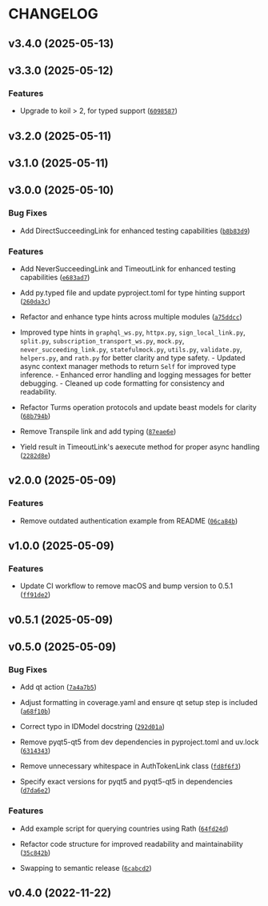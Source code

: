 # CHANGELOG


## v3.4.0 (2025-05-13)


## v3.3.0 (2025-05-12)

### Features

- Upgrade to koil > 2, for typed support
  ([`6098587`](https://github.com/jhnnsrs/rath/commit/6098587a37e12fc351ce028de52624d92aa32771))


## v3.2.0 (2025-05-11)


## v3.1.0 (2025-05-11)


## v3.0.0 (2025-05-10)

### Bug Fixes

- Add DirectSucceedingLink for enhanced testing capabilities
  ([`b8b83d9`](https://github.com/jhnnsrs/rath/commit/b8b83d9f7e389ff08c7195291527b902f09db287))

### Features

- Add NeverSucceedingLink and TimeoutLink for enhanced testing capabilities
  ([`e683ad7`](https://github.com/jhnnsrs/rath/commit/e683ad72dbf625db06c5a7b11b8d66e0578aa650))

- Add py.typed file and update pyproject.toml for type hinting support
  ([`260da3c`](https://github.com/jhnnsrs/rath/commit/260da3ca293814a013e410799168b290f7541717))

- Refactor and enhance type hints across multiple modules
  ([`a75ddcc`](https://github.com/jhnnsrs/rath/commit/a75ddccf847b6458c59bfa79fe2a1699e175e2e4))

- Improved type hints in `graphql_ws.py`, `httpx.py`, `sign_local_link.py`, `split.py`,
  `subscription_transport_ws.py`, `mock.py`, `never_succeeding_link.py`, `statefulmock.py`,
  `utils.py`, `validate.py`, `helpers.py`, and `rath.py` for better clarity and type safety. -
  Updated async context manager methods to return `Self` for improved type inference. - Enhanced
  error handling and logging messages for better debugging. - Cleaned up code formatting for
  consistency and readability.

- Refactor Turms operation protocols and update beast models for clarity
  ([`68b794b`](https://github.com/jhnnsrs/rath/commit/68b794ba65ba036dae25457c8333f16fe9fbd4a4))

- Remove Transpile link and add typing
  ([`87eae6e`](https://github.com/jhnnsrs/rath/commit/87eae6e0e296d216d78f63dc012c40c74b440e95))

- Yield result in TimeoutLink's aexecute method for proper async handling
  ([`2282d8e`](https://github.com/jhnnsrs/rath/commit/2282d8eba705f79c3886502222c83ddf4d9d5b6d))


## v2.0.0 (2025-05-09)

### Features

- Remove outdated authentication example from README
  ([`06ca84b`](https://github.com/jhnnsrs/rath/commit/06ca84b608dd5575a4f5c8aa812a00f738c3be74))


## v1.0.0 (2025-05-09)

### Features

- Update CI workflow to remove macOS and bump version to 0.5.1
  ([`ff91de2`](https://github.com/jhnnsrs/rath/commit/ff91de2b94d10a7b45dc6baa25141b0515324aa6))


## v0.5.1 (2025-05-09)


## v0.5.0 (2025-05-09)

### Bug Fixes

- Add qt action
  ([`7a4a7b5`](https://github.com/jhnnsrs/rath/commit/7a4a7b5a66eae9b205b1ab6b09122ae58193d2a8))

- Adjust formatting in coverage.yaml and ensure qt setup step is included
  ([`a68f10b`](https://github.com/jhnnsrs/rath/commit/a68f10bbedd072b795e6f51a9b7540c723c932b1))

- Correct typo in IDModel docstring
  ([`292d01a`](https://github.com/jhnnsrs/rath/commit/292d01a66f59fc2498ae4f2c6baf822fb772bf8a))

- Remove pyqt5-qt5 from dev dependencies in pyproject.toml and uv.lock
  ([`6314343`](https://github.com/jhnnsrs/rath/commit/6314343ffe717e5ea1e4d107eceeb7db81c2a90b))

- Remove unnecessary whitespace in AuthTokenLink class
  ([`fd8f6f3`](https://github.com/jhnnsrs/rath/commit/fd8f6f3cb3c5c209cffd875abe6c203ed09cb2ce))

- Specify exact versions for pyqt5 and pyqt5-qt5 in dependencies
  ([`d7da6e2`](https://github.com/jhnnsrs/rath/commit/d7da6e2fc2e905074978bfa6b31897fc6ef54b7f))

### Features

- Add example script for querying countries using Rath
  ([`64fd24d`](https://github.com/jhnnsrs/rath/commit/64fd24ddff3c570d843a1260e7db328b7d2a6bda))

- Refactor code structure for improved readability and maintainability
  ([`35c842b`](https://github.com/jhnnsrs/rath/commit/35c842bfa4533d5da82b6fb7fe6fb3521c5e56c3))

- Swapping to semantic release
  ([`6cabcd2`](https://github.com/jhnnsrs/rath/commit/6cabcd2b57201230a5e12a790b91593993a968ef))


## v0.4.0 (2022-11-22)

